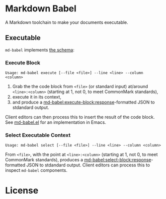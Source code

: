 # Markdown Babel

A Markdown toolchain to make your documents executable.

## Executable

`md-babel` implements [the schema](https://github.com/md-babel/md-babel-schema):


### Execute Block

    Usage: md-babel execute [--file <file>] --line <line> --column <column>

1. Grab the the code block from `<file>` (or standard input) at/around `<line>:<column>` (starting at 1, not 0, to meet CommonMark standards), 
2. execute it in its context,
3. and produce a [md-babel:execute-block:response][execute-block-schema]-formatted JSON to stdandard output.

Client editors can then process this to insert the result of the code block. 
See [md-babel.el][] for an implementation in Emacs.

[execute-block-schema]: https://github.com/md-babel/md-babel-schema/tree/main/execute-block
[md-babel.el]: https://github.com/md-babel/md-babel.el


### Select Executable Context

    Usage: md-babel select [--file <file>] --line <line> --column <column>

From `<file>`, with the point at `<line>:<column>` (starting at 1, not 0, to meet CommonMark standards), produces a [md-babel:select-block:response][select-block-schema]-formatted JSON to stdandard output. 
Client editors can process this to inspect `md-babel` components.

[select-block-schema]: https://github.com/md-babel/md-babel-schema/tree/main/select-block


# License

